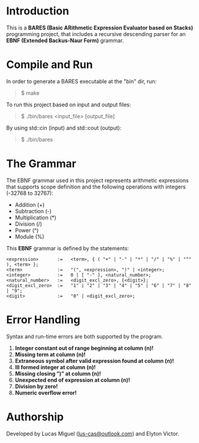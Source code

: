 # Introduction

This is a **BARES (Basic ARithmetic Expression Evaluator based on Stacks)** programming project, that includes a recursive descending parser for an **EBNF (Extended Backus-Naur Form)** grammar.

# Compile and Run

In order to generate a BARES executable at the "bin" dir, run:
> $ make

To run this project based on input and output files:
> $ ./bin/bares <input_file> [output_file]

By using std::cin (input) and std::cout (output):
> $ ./bin/bares


# The Grammar

The EBNF grammar used in this project represents arithmetic expressions that supports scope definition and the following operations with integers (-32768 to 32767):

<ul>
	<li>Addition (+)</li>
	<li>Subtraction (-)</li>
	<li>Multiplication (*)</li>
	<li>Division (/)</li>
	<li>Power (^)</li>
	<li>Module (%)</li>
</ul>


This **EBNF** grammar is defined by the statements: 

    <expression>       :=   <term>, { ( "+" | "-" | "*" | "/" | "%" | "^" ), <term> };
    <term>             :=   "(", <expression>, ")" | <integer>;
    <integer>          :=   0 | [ "-" ], <natural_number>;
    <natural_number>   :=   <digit_excl_zero>, {<digit>};
    <digit_excl_zero>  :=   "1" | "2" | "3" | "4" | "5" | "6" | "7" | "8" | "9";
    <digit>            :=   "0" | <digit_excl_zero>;


# Error Handling

Syntax and run-time errors are both supported by the program.

1. **Integer constant out of range beginning at column (n)!**
2. **Missing term at column (n)!**
3. **Extraneous symbol after valid expression found at column (n)!**
4. **Ill formed integer at column (n)!**
5. **Missing closing ”)” at column (n)!**
6. **Unexpected end of expression at column (n)!**
7. **Division by zero!**
8. **Numeric overflow error!**

# Authorship

Developed by Lucas Miguel (lus-cas@outlook.com) and Elyton Victor.
